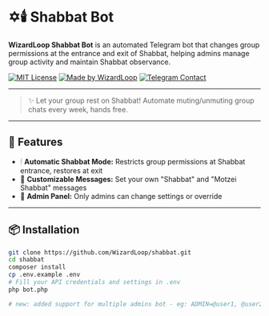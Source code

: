 # ✡️🕯️ Shabbat Bot

**WizardLoop Shabbat Bot** is an automated Telegram bot that changes group permissions at the entrance and exit of Shabbat, helping admins manage group activity and maintain Shabbat observance.

[![MIT License](https://img.shields.io/badge/license-MIT-blue.svg)](LICENSE)
[![Made by WizardLoop](https://img.shields.io/badge/Made%20by-WizardLoop-blue)](https://github.com/WizardLoop)
[![Telegram Contact](https://img.shields.io/badge/contact-%40WizardLoop-blue?logo=telegram)](https://t.me/WizardLoop)

---

> ✨ Let your group rest on Shabbat! Automate muting/unmuting group chats every week, hands free.

---

## 🚀 Features

- 🕯 **Automatic Shabbat Mode:** Restricts group permissions at Shabbat entrance, restores at exit
- 🔔 **Customizable Messages:** Set your own "Shabbat" and "Motzei Shabbat" messages
- 👑 **Admin Panel:** Only admins can change settings or override

---

## 📦 Installation

```bash
git clone https://github.com/WizardLoop/shabbat.git
cd shabbat
composer install
cp .env.example .env
# Fill your API credentials and settings in .env
php bot.php

# new: added support for multiple admins bot - eg: ADMIN=@user1, @user2 [username/ID]
